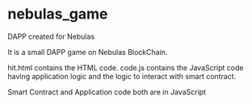 # nebulas_game
DAPP created for Nebulas 

It is a small DAPP game on Nebulas BlockChain. 


hit.html contains the HTML code.
code.js contains the JavaScript code having application logic and the logic to interact with smart contract.



Smart Contract and Application code both are in JavaScript

